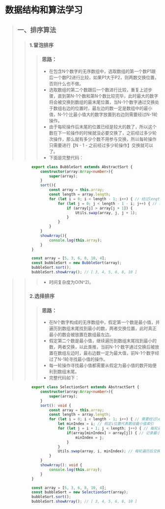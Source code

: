# 数据结构和算法学习
>## 一、排序算法
>>### 1.冒泡排序
>>> ### 思路：
>>> * 在包含N个数字的无序数组中，选取数组的第一个数P1跟后一个数P2进行比较，如果P1大于P2，则两数交换位置，否则什么也不做。
>>> * 选取数组的第二个数跟后一个数进行比较，重复上述步骤，直到第N-1个数和第N个数比较完毕，此时最大的数字将会被交换到数组的最末尾位置，当N-1个数字通过交换处于数组右边的位置时，最左边的数一定是数组中的最小值，N-1个比最小值大的数字放置到右边则需要经过N-1轮操作。
>>> * 由于每轮操作后末尾的位置已经是较大的数了，所以这个数在下一轮操作的时候就没必要交换了，之前经过多少轮次操作，那么就有多少个数不用参与交换，所以每轮操作只需要进行【N - 1 - 之前经过多少轮操作】交换就可以了。
>>> * 下面是完整代码：
```typescript
            export class BubbleSort extends AbstractSort {
                constructor(array:Array<number>){
                    super(array);
                }
                sort(){
                    const array = this.array;
                    const length = array.length;
                    for (let i = 0; i < length - 1; i++) { // 经过length - 1轮操作
                        for (let j = 0; j < length - 1 - i; j++) { // 每轮交换减去之前已经进行操作的轮次i，代表不处理i个已经放置在数组右边的较大数
                            if (array[j] > array[j + 1]) {
                                Utils.swap(array, j, j + 1);
                            }
                        }
                    }        
                }
                showArray(){
                    console.log(this.array);
                }
            }

            const array = [5, 3, 6, 8, 10, 4];
            const bubbleSort = new BubbleSort(array); 
            bubbleSort.sort();
            bubbleSort.showArray(); // [ 3, 4, 5, 6, 8, 10 ]
```
>>> * 时间复杂度为O(N^2)。
>>### 2.选择排序
>>> ### 思路：
>>> * 在N个数字构成的无序数组中，假定第一个数是最小值，并遍历到数组末尾找到最小的数，两者交换位置，此时真正最小的数会被放置在数组最左边。
>>> * 假定第二个数是最小值，继续遍历到数组末尾找到最小的数，两者交换，以此类推，当前N-1个数字通过交换后被放置在数组左边时，最右边数一定为最大值，前N-1个数字经过了N-1轮寻找最小值的操作。
>>> * 每一轮操作寻找最小值都需要从假定为最小值的数开始便利到数组末尾。
>>> * 完整代码如下：
```typescript
            export class SelectionSort extends AbstractSort {
                constructor(array:Array<number>){
                    super(array);
                }
                sort(): void {
                    const array = this.array;
                    const length = array.length;
                    for (let i = 0; i < length - 1; i++) { // 需要经过length - 1轮寻找最小值的操作
                        let minIndex = i; // 假定i位置代表数组最小值索引
                        for (let j = i + 1; j < length; j++) { // 每轮从i+1的位置遍历到数组末尾，与i位置的值比较
                            if(array[minIndex] > array[j]) { // 记录最小值的索引，如果遍历数组发现更小的值，则更新索引，直到找到最小的值索引为止
                                minIndex = j;
                            }
                        }
                        Utils.swap(array, i, minIndex); // 每轮遍历后交换初始索引i位置的数和最小索引位置的数交换，此时i位置就是该轮最小的数
                    }
                }
                showArray(): void {
                    console.log(this.array);
                }   
            }

            const array = [5, 3, 6, 8, 10, 4];
            const bubbleSort = new SelectionSort(array); 
            bubbleSort.sort();
            bubbleSort.showArray(); // [ 3, 4, 5, 6, 8, 10 ]
```



